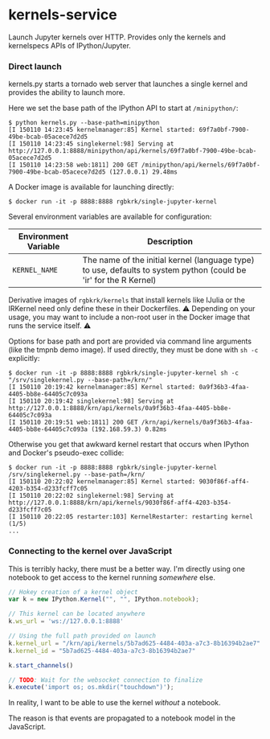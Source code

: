 # kernels-service

Launch Jupyter kernels over HTTP. Provides only the kernels and kernelspecs APIs of IPython/Jupyter.

### Direct launch

kernels.py starts a tornado web server that launches a single kernel and provides the ability to launch more.

Here we set the base path of the IPython API to start at `/minipython/`:


```console
$ python kernels.py --base-path=minipython
[I 150110 14:23:45 kernelmanager:85] Kernel started: 69f7a0bf-7900-49be-bcab-05acece7d2d5
[I 150110 14:23:45 singlekernel:98] Serving at http://127.0.0.1:8888/minipython/api/kernels/69f7a0bf-7900-49be-bcab-05acece7d2d5
[I 150110 14:23:58 web:1811] 200 GET /minipython/api/kernels/69f7a0bf-7900-49be-bcab-05acece7d2d5 (127.0.0.1) 29.48ms
```

A Docker image is available for launching directly:

```
$ docker run -it -p 8888:8888 rgbkrk/single-jupyter-kernel
```

Several environment variables are available for configuration:

Environment Variable | Description
---------------------|----------------------------------------------------------------------------------------------------------
`KERNEL_NAME`        | The name of the initial kernel (language type) to use, defaults to system python (could be 'ir' for the R Kernel)

Derivative images of `rgbkrk/kernels` that install kernels like IJulia or the IRKernel need only define these in their Dockerfiles. :warning: Depending on your usage, you may want to include a non-root user in the Docker image that runs the service itself. :warning:

Options for base path and port are provided via command line arguments (like the tmpnb demo image). If used directly, they must be done with `sh -c` explicitly:

```console
$ docker run -it -p 8888:8888 rgbkrk/single-jupyter-kernel sh -c "/srv/singlekernel.py --base-path=/krn/"
[I 150110 20:19:42 kernelmanager:85] Kernel started: 0a9f36b3-4faa-4405-bb8e-64405c7c093a
[I 150110 20:19:42 singlekernel:98] Serving at http://127.0.0.1:8888/krn/api/kernels/0a9f36b3-4faa-4405-bb8e-64405c7c093a
[I 150110 20:19:51 web:1811] 200 GET /krn/api/kernels/0a9f36b3-4faa-4405-bb8e-64405c7c093a (192.168.59.3) 0.82ms
```

Otherwise you get that awkward kernel restart that occurs when IPython and Docker's pseudo-exec collide:

```console
$ docker run -it -p 8888:8888 rgbkrk/single-jupyter-kernel /srv/singlekernel.py --base-path=/krn/
[I 150110 20:22:02 kernelmanager:85] Kernel started: 9030f86f-aff4-4203-b354-d233fcff7c05
[I 150110 20:22:02 singlekernel:98] Serving at http://127.0.0.1:8888/krn/api/kernels/9030f86f-aff4-4203-b354-d233fcff7c05
[I 150110 20:22:05 restarter:103] KernelRestarter: restarting kernel (1/5)
...
```

### Connecting to the kernel over JavaScript

This is terribly hacky, there must be a better way. I'm directly using one notebook to get access to the kernel running *somewhere* else.

```JavaScript
// Hokey creation of a kernel object
var k = new IPython.Kernel("", "", IPython.notebook);

// This kernel can be located anywhere
k.ws_url = 'ws://127.0.0.1:8888'

// Using the full path provided on launch
k.kernel_url = "/krn/api/kernels/5b7ad625-4484-403a-a7c3-8b16394b2ae7"
k.kernel_id = "5b7ad625-4484-403a-a7c3-8b16394b2ae7"

k.start_channels()

// TODO: Wait for the websocket connection to finalize
k.execute('import os; os.mkdir("touchdown")');
```

In reality, I want to be able to use the kernel *without* a notebook.

The reason is that events are propagated to a notebook model in the JavaScript.
